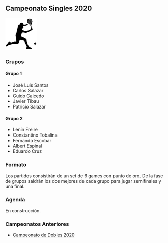 ## Campeonato Singles 2020

<img src="./images/noun_tennis.png" width="100">

### Grupos

#### Grupo 1

- José Luis Santos
- Carlos Salazar
- Guido Caicedo
- Javier Tibau
- Patricio Salazar

#### Grupo 2

- Lenín Freire
- Constantino Tobalina
- Fernando Escobar
- Albert Espinal
- Eduardo Cruz


### Formato

Los partidos consistirán de un set de 6 games con punto de oro. De la fase de grupos saldrán los dos mejores de cada grupo para jugar semifinales y una final.

### Agenda

En construcción.

### Campeonatos Anteriores
- [Campeonato de Dobles 2020](2020-dobles.md)
